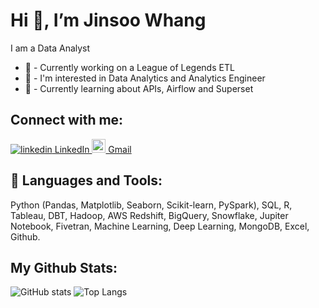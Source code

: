 # Hi 👋, I’m Jinsoo Whang

I am a Data Analyst

* 📜 - Currently working on a League of Legends ETL
* 👀 - I'm interested in Data Analytics and Analytics Engineer
* 🌱 - Currently learning about APIs, Airflow and Superset

## Connect with me:
<p>
  <a href="https://www.linkedin.com/in/jinsoo-whang/" rel="nofollow noreferrer">
    <img src="https://i.stack.imgur.com/gVE0j.png" alt="linkedin"> LinkedIn
  </a>
  <a href="mailto:jwtreones@gmail.com" rel="nofollow noreferrer">
    <img width="22px" src="https://upload.wikimedia.org/wikipedia/commons/7/7e/Gmail_icon_%282020%29.svg" alt="linkedin"> Gmail
  </a>
</p>

## 🧰 Languages and Tools:
Python (Pandas, Matplotlib, Seaborn, Scikit-learn, PySpark), SQL, R, Tableau, DBT, Hadoop, AWS Redshift, BigQuery, Snowflake, Jupiter Notebook, Fivetran, Machine Learning, Deep Learning, MongoDB, Excel, Github.

## My Github Stats:
![GitHub stats](https://github-readme-stats.vercel.app/api?username=jinsoowhang&show_icons=true&theme=tokyonight)
![Top Langs](https://github-readme-stats.vercel.app/api/top-langs/?username=jinsoowhang&theme=tokyonight)
